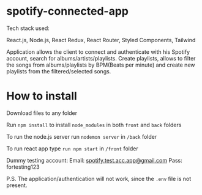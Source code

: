 ﻿# spotify-connected-app

Tech stack used:

React.js, Node.js, React Redux, React Router, Styled Components, Tailwind

Application allows the client to connect and authenticate with his Spotify account, search for albums/artists/playlists. Create playlists, allows to filter the songs from albums/playlists by BPM(Beats per minute) and create new playlists from the filtered/selected songs.

# How to install


Download files to any folder

Run `npm install` to install `node_modules` in both `front` and `back` folders

To run the node.js server run `nodemon server` in `/back` folder

To run react app type `run npm start` in `/front` folder

Dummy testing account:
Email: spotify.test.acc.app@gmail.com
Pass: fortesting123

P.S. The application/authentication will not work, since the `.env` file is not present.
